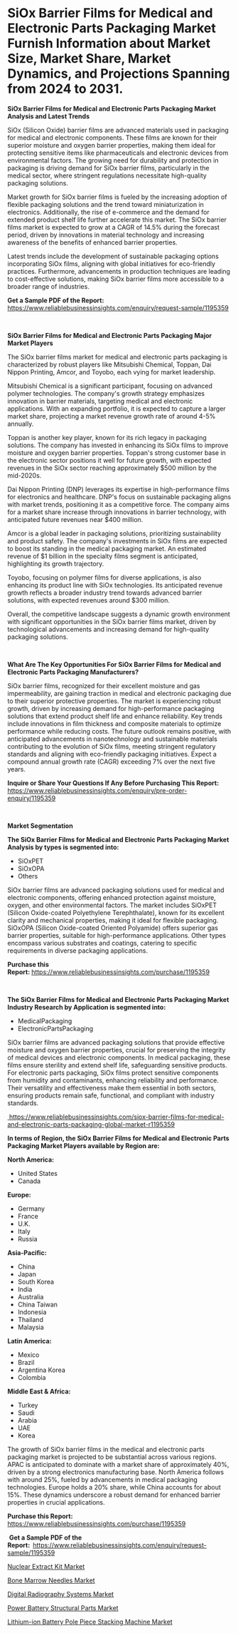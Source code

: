 <p><h1>SiOx Barrier Films for Medical and Electronic Parts Packaging Market Furnish Information about Market Size, Market Share, Market Dynamics, and Projections Spanning from 2024 to 2031.</h1></p><p><strong>SiOx Barrier Films for Medical and Electronic Parts Packaging Market Analysis and Latest Trends</strong></p>
<p><p>SiOx (Silicon Oxide) barrier films are advanced materials used in packaging for medical and electronic components. These films are known for their superior moisture and oxygen barrier properties, making them ideal for protecting sensitive items like pharmaceuticals and electronic devices from environmental factors. The growing need for durability and protection in packaging is driving demand for SiOx barrier films, particularly in the medical sector, where stringent regulations necessitate high-quality packaging solutions.</p><p>Market growth for SiOx barrier films is fueled by the increasing adoption of flexible packaging solutions and the trend toward miniaturization in electronics. Additionally, the rise of e-commerce and the demand for extended product shelf life further accelerate this market. The SiOx barrier films market is expected to grow at a CAGR of 14.5% during the forecast period, driven by innovations in material technology and increasing awareness of the benefits of enhanced barrier properties.</p><p>Latest trends include the development of sustainable packaging options incorporating SiOx films, aligning with global initiatives for eco-friendly practices. Furthermore, advancements in production techniques are leading to cost-effective solutions, making SiOx barrier films more accessible to a broader range of industries.</p></p>
<p><strong>Get a Sample PDF of the Report:&nbsp;</strong> <a href="https://www.reliablebusinessinsights.com/enquiry/request-sample/1195359?utm_campaign=904&utm_medium=2&utm_source=Github&utm_content=ia&utm_term=06122024&utm_id=siox-barrier-films-for-medical-and-electronic-parts-packaging">https://www.reliablebusinessinsights.com/enquiry/request-sample/1195359</a></p>
<p>&nbsp;</p>
<p><strong>SiOx Barrier Films for Medical and Electronic Parts Packaging Major Market Players</strong></p>
<p><p>The SiOx barrier films market for medical and electronic parts packaging is characterized by robust players like Mitsubishi Chemical, Toppan, Dai Nippon Printing, Amcor, and Toyobo, each vying for market leadership.</p><p>Mitsubishi Chemical is a significant participant, focusing on advanced polymer technologies. The company's growth strategy emphasizes innovation in barrier materials, targeting medical and electronic applications. With an expanding portfolio, it is expected to capture a larger market share, projecting a market revenue growth rate of around 4-5% annually.</p><p>Toppan is another key player, known for its rich legacy in packaging solutions. The company has invested in enhancing its SiOx films to improve moisture and oxygen barrier properties. Toppan's strong customer base in the electronic sector positions it well for future growth, with expected revenues in the SiOx sector reaching approximately $500 million by the mid-2020s.</p><p>Dai Nippon Printing (DNP) leverages its expertise in high-performance films for electronics and healthcare. DNP's focus on sustainable packaging aligns with market trends, positioning it as a competitive force. The company aims for a market share increase through innovations in barrier technology, with anticipated future revenues near $400 million.</p><p>Amcor is a global leader in packaging solutions, prioritizing sustainability and product safety. The company's investments in SiOx films are expected to boost its standing in the medical packaging market. An estimated revenue of $1 billion in the specialty films segment is anticipated, highlighting its growth trajectory.</p><p>Toyobo, focusing on polymer films for diverse applications, is also enhancing its product line with SiOx technologies. Its anticipated revenue growth reflects a broader industry trend towards advanced barrier solutions, with expected revenues around $300 million. </p><p>Overall, the competitive landscape suggests a dynamic growth environment with significant opportunities in the SiOx barrier films market, driven by technological advancements and increasing demand for high-quality packaging solutions.</p></p>
<p>&nbsp;</p>
<p><strong>What Are The Key Opportunities For SiOx Barrier Films for Medical and Electronic Parts Packaging Manufacturers?</strong></p>
<p><p>SiOx barrier films, recognized for their excellent moisture and gas impermeability, are gaining traction in medical and electronic packaging due to their superior protective properties. The market is experiencing robust growth, driven by increasing demand for high-performance packaging solutions that extend product shelf life and enhance reliability. Key trends include innovations in film thickness and composite materials to optimize performance while reducing costs. The future outlook remains positive, with anticipated advancements in nanotechnology and sustainable materials contributing to the evolution of SiOx films, meeting stringent regulatory standards and aligning with eco-friendly packaging initiatives. Expect a compound annual growth rate (CAGR) exceeding 7% over the next five years.</p></p>
<p><strong>Inquire or Share Your Questions If Any Before Purchasing This Report:</strong> <a href="https://www.reliablebusinessinsights.com/enquiry/pre-order-enquiry/1195359?utm_campaign=904&utm_medium=2&utm_source=Github&utm_content=ia&utm_term=06122024&utm_id=siox-barrier-films-for-medical-and-electronic-parts-packaging">https://www.reliablebusinessinsights.com/enquiry/pre-order-enquiry/1195359</a></p>
<p>&nbsp;</p>
<p><strong>Market Segmentation</strong></p>
<p><strong>The SiOx Barrier Films for Medical and Electronic Parts Packaging Market Analysis by types is segmented into:</strong></p>
<p><ul><li>SiOxPET</li><li>SiOxOPA</li><li>Others</li></ul></p>
<p><p>SiOx barrier films are advanced packaging solutions used for medical and electronic components, offering enhanced protection against moisture, oxygen, and other environmental factors. The market includes SiOxPET (Silicon Oxide-coated Polyethylene Terephthalate), known for its excellent clarity and mechanical properties, making it ideal for flexible packaging. SiOxOPA (Silicon Oxide-coated Oriented Polyamide) offers superior gas barrier properties, suitable for high-performance applications. Other types encompass various substrates and coatings, catering to specific requirements in diverse packaging applications.</p></p>
<p><strong>Purchase this Report:&nbsp;</strong><a href="https://www.reliablebusinessinsights.com/purchase/1195359?utm_campaign=904&utm_medium=2&utm_source=Github&utm_content=ia&utm_term=06122024&utm_id=siox-barrier-films-for-medical-and-electronic-parts-packaging">https://www.reliablebusinessinsights.com/purchase/1195359</a></p>
<p>&nbsp;</p>
<p><strong>The SiOx Barrier Films for Medical and Electronic Parts Packaging Market Industry Research by Application is segmented into:</strong></p>
<p><ul><li>MedicalPackaging</li><li>ElectronicPartsPackaging</li></ul></p>
<p><p>SiOx barrier films are advanced packaging solutions that provide effective moisture and oxygen barrier properties, crucial for preserving the integrity of medical devices and electronic components. In medical packaging, these films ensure sterility and extend shelf life, safeguarding sensitive products. For electronic parts packaging, SiOx films protect sensitive components from humidity and contaminants, enhancing reliability and performance. Their versatility and effectiveness make them essential in both sectors, ensuring products remain safe, functional, and compliant with industry standards.</p></p>
<p><a href="https://www.reliablebusinessinsights.com/siox-barrier-films-for-medical-and-electronic-parts-packaging-global-market-r1195359?utm_campaign=904&utm_medium=2&utm_source=Github&utm_content=ia&utm_term=06122024&utm_id=siox-barrier-films-for-medical-and-electronic-parts-packaging">&nbsp;https://www.reliablebusinessinsights.com/siox-barrier-films-for-medical-and-electronic-parts-packaging-global-market-r1195359</a></p>
<p><strong>In terms of Region, the SiOx Barrier Films for Medical and Electronic Parts Packaging Market Players available by Region are:</strong></p>
<p>
    <p> <strong> North America: </strong>
        <ul>
            <li>United States</li>
            <li>Canada</li>
        </ul>
        </p> 
    <p> <strong> Europe: </strong>
        <ul>
            <li>Germany</li>
            <li>France</li>
            <li>U.K.</li>
            <li>Italy</li>
            <li>Russia</li>
        </ul>
        </p> 
    <p> <strong> Asia-Pacific: </strong>
        <ul>
            <li>China</li>
            <li>Japan</li>
            <li>South Korea</li>
            <li>India</li>
            <li>Australia</li>
            <li>China Taiwan</li>
            <li>Indonesia</li>
            <li>Thailand</li>
            <li>Malaysia</li>
        </ul>
        </p> 
    <p> <strong> Latin America: </strong>
        <ul>
            <li>Mexico</li>
            <li>Brazil</li>
            <li>Argentina Korea</li>
            <li>Colombia</li>
        </ul>
        </p> 
    <p> <strong> Middle East & Africa: </strong>
        <ul>
            <li>Turkey</li>
            <li>Saudi</li>
            <li>Arabia</li>
            <li>UAE</li>
            <li>Korea</li>
        </ul>
    </p>
    </p>
<p><p>The growth of SiOx barrier films in the medical and electronic parts packaging market is projected to be substantial across various regions. APAC is anticipated to dominate with a market share of approximately 40%, driven by a strong electronics manufacturing base. North America follows with around 25%, fueled by advancements in medical packaging technologies. Europe holds a 20% share, while China accounts for about 15%. These dynamics underscore a robust demand for enhanced barrier properties in crucial applications.</p></p>
<p><strong>Purchase this Report: </strong><a href="https://www.reliablebusinessinsights.com/purchase/1195359?utm_campaign=904&utm_medium=2&utm_source=Github&utm_content=ia&utm_term=06122024&utm_id=siox-barrier-films-for-medical-and-electronic-parts-packaging">https://www.reliablebusinessinsights.com/purchase/1195359</a></p>
<p>&nbsp;<strong>Get a Sample PDF of the Report:&nbsp;&nbsp;</strong><a href="https://www.reliablebusinessinsights.com/enquiry/request-sample/1195359?utm_campaign=904&utm_medium=2&utm_source=Github&utm_content=ia&utm_term=06122024&utm_id=siox-barrier-films-for-medical-and-electronic-parts-packaging">https://www.reliablebusinessinsights.com/enquiry/request-sample/1195359</a></p>
<p><strong></strong></p>
<p><p><a href="https://issuu.com/reportprime-2/docs/nuclear-extract-kit-market-size-2030.pptx?utm_campaign=904&utm_medium=2&utm_source=Github&utm_content=ia&utm_term=06122024&utm_id=siox-barrier-films-for-medical-and-electronic-parts-packaging">Nuclear Extract Kit Market</a></p><p><a href="https://www.linkedin.com/pulse/bone-marrow-needles-market-growth-overview-industry-trends-tpl7c?utm_campaign=904&utm_medium=2&utm_source=Github&utm_content=ia&utm_term=06122024&utm_id=siox-barrier-films-for-medical-and-electronic-parts-packaging">Bone Marrow Needles Market</a></p><p><a href="https://www.linkedin.com/pulse/expert-analysis-digital-radiography-systems-market-dynamics-3ydic?utm_campaign=904&utm_medium=2&utm_source=Github&utm_content=ia&utm_term=06122024&utm_id=siox-barrier-films-for-medical-and-electronic-parts-packaging">Digital Radiography Systems Market</a></p><p><a href="https://github.com/hammelximalschid/Market-Research-Report-List-1/blob/main/power-battery-structural-parts-market.md?utm_campaign=904&utm_medium=2&utm_source=Github&utm_content=ia&utm_term=06122024&utm_id=siox-barrier-films-for-medical-and-electronic-parts-packaging">Power Battery Structural Parts Market</a></p><p><a href="https://issuu.com/reportprime-2/docs/lithium-ion-battery-pole-piece-stacking-machine-ma?utm_campaign=904&utm_medium=2&utm_source=Github&utm_content=ia&utm_term=06122024&utm_id=siox-barrier-films-for-medical-and-electronic-parts-packaging">Lithium-ion Battery Pole Piece Stacking Machine Market</a></p></p>